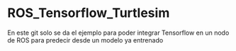 # ROS_Tensorflow_Turtlesim
En este git solo se da el ejemplo para poder integrar Tensorflow en un nodo de ROS para predecir desde un modelo ya entrenado
